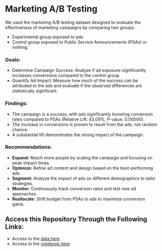 # Marketing A/B Testing

We used the marketing A/B testing dataset designed to evaluate the effectiveness of marketing campaigns by comparing two groups:
- Experimental group exposed to ads.
- Control group exposed to Public Service Announcements (PSAs) or nothing.

### Goals:

- Determine Campaign Success: Analyze if ad exposure significantly increases conversions compared to the control group.
- Quantify Ad Impact: Measure how much of the success can be attributed to the ads and evaluate if the observed differences are statistically significant.

### Findings:

- The campaign is a success, with ads significantly boosting conversion rates compared to PSAs (Relative Lift: 43.09%, P-value: 0.00000).
- The increase in conversions is proven to result from the ads, not random chance.
- A substantial lift demonstrates the strong impact of the campaign.

### Recommendations:

- **Expand:** Reach more people by scaling the campaign and focusing on peak impact times.
- **Optimize:** Refine ad content and design based on the best-performing ads.
- **Segment:** Analyze the impact of ads on different demographics to tailor strategies.
- **Monitor:** Continuously track conversion rates and test new ad approaches.
- **Reallocate:** Shift budget from PSAs to ads to maximize conversion gains.


## Access this Repository Through the Following Links:

- Access to the [data here](https://github.com/Engelbert107/Marketing-AB-Testing/tree/main/data)
- Access to the [notebook here](https://github.com/Engelbert107/Marketing-AB-Testing/tree/main/notebook)